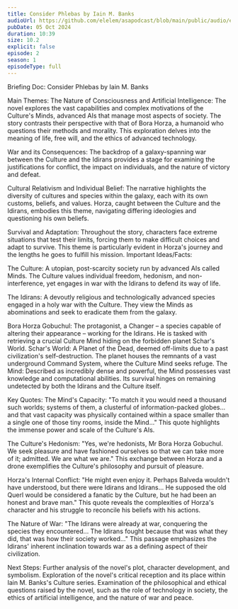 ```yaml
---
title: Consider Phlebas by Iain M. Banks
audioUrl: https://github.com/elelem/asapodcast/blob/main/public/audio/episode-2.mp3?raw=true
pubDate: 05 Oct 2024
duration: 10:39
size: 10.2
explicit: false
episode: 2
season: 1
episodeType: full
---
```

Briefing Doc: Consider Phlebas by Iain M. Banks

Main Themes:
The Nature of Consciousness and Artificial Intelligence: The novel explores the vast capabilities and complex motivations of the Culture's Minds, advanced AIs that manage most aspects of society. The story contrasts their perspective with that of Bora Horza, a humanoid who questions their methods and morality. This exploration delves into the meaning of life, free will, and the ethics of advanced technology.

War and its Consequences: The backdrop of a galaxy-spanning war between the Culture and the Idirans provides a stage for examining the justifications for conflict, the impact on individuals, and the nature of victory and defeat.

Cultural Relativism and Individual Belief: The narrative highlights the diversity of cultures and species within the galaxy, each with its own customs, beliefs, and values. Horza, caught between the Culture and the Idirans, embodies this theme, navigating differing ideologies and questioning his own beliefs.

Survival and Adaptation: Throughout the story, characters face extreme situations that test their limits, forcing them to make difficult choices and adapt to survive. This theme is particularly evident in Horza's journey and the lengths he goes to fulfill his mission.
Important Ideas/Facts:

The Culture: A utopian, post-scarcity society run by advanced AIs called Minds. The Culture values individual freedom, hedonism, and non-interference, yet engages in war with the Idirans to defend its way of life.

The Idirans: A devoutly religious and technologically advanced species engaged in a holy war with the Culture. They view the Minds as abominations and seek to eradicate them from the galaxy.

Bora Horza Gobuchul: The protagonist, a Changer – a species capable of altering their appearance – working for the Idirans. He is tasked with retrieving a crucial Culture Mind hiding on the forbidden planet Schar's World.
Schar's World: A Planet of the Dead, deemed off-limits due to a past civilization's self-destruction. The planet houses the remnants of a vast underground Command System, where the Culture Mind seeks refuge.
The Mind: Described as incredibly dense and powerful, the Mind possesses vast knowledge and computational abilities. Its survival hinges on remaining undetected by both the Idirans and the Culture itself.

Key Quotes:
The Mind's Capacity: "To match it you would need a thousand such worlds; systems of them, a clusterful of information-packed globes... and that vast capacity was physically contained within a space smaller than a single one of those tiny rooms, inside the Mind..." This quote highlights the immense power and scale of the Culture's AIs.

The Culture's Hedonism: "Yes, we're hedonists, Mr Bora Horza Gobuchul. We seek pleasure and have fashioned ourselves so that we can take more of it; admitted. We are what we are." This exchange between Horza and a drone exemplifies the Culture's philosophy and pursuit of pleasure.

Horza's Internal Conflict: "He might even enjoy it. Perhaps Balveda wouldn't have understood, but there were Idirans and Idirans... He supposed the old Querl would be considered a fanatic by the Culture, but he had been an honest and brave man." This quote reveals the complexities of Horza's character and his struggle to reconcile his beliefs with his actions.

The Nature of War: "The Idirans were already at war, conquering the species they encountered... The Idirans fought because that was what they did, that was how their society worked..." This passage emphasizes the Idirans' inherent inclination towards war as a defining aspect of their civilization.

Next Steps:
Further analysis of the novel's plot, character development, and symbolism.
Exploration of the novel's critical reception and its place within Iain M. Banks's Culture series.
Examination of the philosophical and ethical questions raised by the novel, such as the role of technology in society, the ethics of artificial intelligence, and the nature of war and peace.